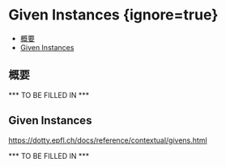 # Given Instances {ignore=true}

<!-- @import "[TOC]" {cmd="toc" depthFrom=1 depthTo=6 orderedList=false} -->

<!-- code_chunk_output -->

- [概要](#概要)
- [Given Instances](#given-instances-1)

<!-- /code_chunk_output -->

## 概要

*** TO BE FILLED IN ***

## Given Instances

https://dotty.epfl.ch/docs/reference/contextual/givens.html

*** TO BE FILLED IN ***

